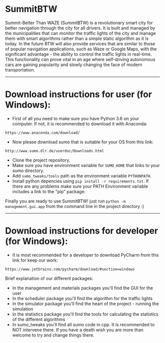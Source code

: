 # SummitBTW

<!---
[![codecov](https://codecov.io/gh/TechnionYearlyProject/SummitBTW/branch/master/graph/badge.svg?token=7qhKVMzZMo)](https://codecov.io/gh/TechnionYearlyProject/SummitBTW)


[![Build Status](https://travis-ci.com/TechnionYearlyProject/SummitBTW.svg?token=3QsUMjhrgPcWWTkptvzr&branch=master)](https://travis-ci.com/TechnionYearlyProject/SummitBTW)
--->


Summit-Better Than WAZE (SummitBTW) is a revolutionary smart city for better navigation through the city for all drivers. It is built and managed by the municipalities that can monitor the traffic lights of the city and manage them with smart algorithms rather than a simple static algorithm as it is today. In the future BTW will also provide services that are similar to those of popular navigation applications, such as Waze or Google Maps, with the significant advantage - the ability to control the traffic lights in real-time. This functionality can prove vital in an age where self-driving autonomous cars are gaining popularity and slowly changing the face of modern transportation.

--------------------------

# Download instructions for user (for Windows):
* First of all you need to make sure you have Python 3.6 on your computer. If not, it is recommended to download it with Anaconda:

`https://www.anaconda.com/download/`
* Now please download sumo that is suitable for your OS from this link:

`http://www.sumo.dlr.de/userdoc/Downloads.html`
* Clone the project repository.
* Make sure you have environment variable for `SUMO_HOME` that links to your sumo directory.
* Add `sumo_tweaks/tools` path as the environment variable `PYTHONPATH`.
* Install python depencies using `pip install -r requirements.txt`. If there are any problems make sure your PATH Environment variable includes a link to the "pip" package.


Finally you are ready to use SummitBTW! just run `python -m management.gui.app` from the command line in the project directory :)

--------------------------

# Download instructions for developer (for Windows):
* It is most recommended for a developer to download PyCharm from this link for keep our work:

`https://www.jetbrains.com/pycharm/download/#section=windows`

Brief explanation of our different packages:
* In the management and materials packages you'll find the GUI for the user
* In the scheduler package you'll find the algorithm for the traffic lights
* In the simulator package you'll find the heart of the project - running the simulation
* In the statistics package you'll find the tools for calculating the statistics of the different algorithms
* In sumo_tweaks you'll find all sumo code in cpp. It is recommended to NOT intervene there. If you have a death wish you are more than welcome to try and change things there.

